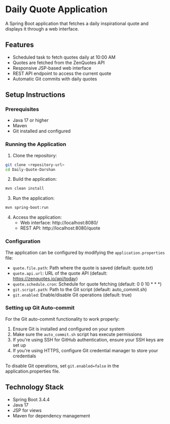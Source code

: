 # Daily Quote Application

A Spring Boot application that fetches a daily inspirational quote and displays it through a web interface.

## Features

- Scheduled task to fetch quotes daily at 10:00 AM
- Quotes are fetched from the ZenQuotes API
- Responsive JSP-based web interface
- REST API endpoint to access the current quote
- Automatic Git commits with daily quotes

## Setup Instructions

### Prerequisites

- Java 17 or higher
- Maven
- Git installed and configured

### Running the Application

1. Clone the repository:
```bash
git clone <repository-url>
cd Daily-Quote-Darshan
```

2. Build the application:
```bash
mvn clean install
```

3. Run the application:
```bash
mvn spring-boot:run
```

4. Access the application:
   - Web interface: http://localhost:8080/
   - REST API: http://localhost:8080/quote

### Configuration

The application can be configured by modifying the `application.properties` file:

- `quote.file.path`: Path where the quote is saved (default: quote.txt)
- `quote.api.url`: URL of the quote API (default: https://zenquotes.io/api/today)
- `quote.schedule.cron`: Schedule for quote fetching (default: 0 0 10 * * *)
- `git.script.path`: Path to the Git script (default: auto_commit.sh)
- `git.enabled`: Enable/disable Git operations (default: true)

### Setting up Git Auto-commit

For the Git auto-commit functionality to work properly:

1. Ensure Git is installed and configured on your system
2. Make sure the `auto_commit.sh` script has execute permissions
3. If you're using SSH for GitHub authentication, ensure your SSH keys are set up
4. If you're using HTTPS, configure Git credential manager to store your credentials

To disable Git operations, set `git.enabled=false` in the application.properties file.

## Technology Stack

- Spring Boot 3.4.4
- Java 17
- JSP for views
- Maven for dependency management 